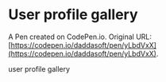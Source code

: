 # User profile gallery

A Pen created on CodePen.io. Original URL: [https://codepen.io/daddasoft/pen/yLbdVxX](https://codepen.io/daddasoft/pen/yLbdVxX).

user profile gallery